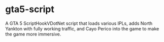 # gta5-script

A GTA 5 ScriptHookVDotNet script that loads various IPLs, adds North Yankton with fully working traffic, and Cayo Perico into the game to make the game more immersive.

